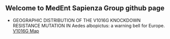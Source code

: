## Welcome to MedEnt Sapienza Group github page

- GEOGRAPHIC DISTRIBUTION OF THE V1016G KNOCKDOWN RESISTANCE MUTATION IN Aedes albopictus: a warning bell for Europe.
<a href="https://randomxsk8.github.io/MedEnt_Sapienza/resist_map.html">V1016G Map</a>
